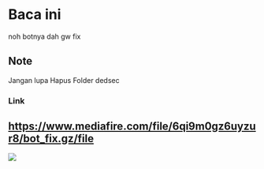 # Baca ini
noh botnya dah gw fix 
## Note
Jangan lupa Hapus Folder dedsec
### Link
https://www.mediafire.com/file/6qi9m0gz6uyzur8/bot_fix.gz/file
---
[![](https://visitcount.itsvg.in/api?id=Razzdedsecc&icon=0&color=1)](https://visitcount.itsvg.in)
